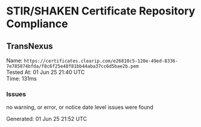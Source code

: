 # STIR/SHAKEN Certificate Repository Compliance

## TransNexus

Name: `https://certificates.clearip.com/e26810c5-120e-49ed-8336-7e785874bfda/f8c6f25e48f81bb44aba37cc6d5bae2b.pem`\
Tested At: 01 Jun 25 21:40 UTC\
Time: 131ms

### Issues

no warning, or error, or notice date level issues were found

Generated: 01 Jun 25 21:52 UTC